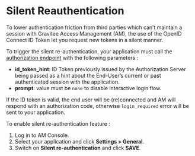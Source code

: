 # Silent Reauthentication

To lower authentication friction from third parties which can’t maintain a session with Gravitee Access Management (AM), the use of the OpenID Connect ID Token let you request new tokens in a silent manner.

To trigger the silent re-authentication, your application must call the [authorization endpoint](../../../guides/auth-protocols/oauth-2.0#authorization-endpoint) with the following parameters :

* **id\_token\_hint**: ID Token previously issued by the Authorization Server being passed as a hint about the End-User’s current or past authenticated session with the application.
* **prompt**: value must be `none` to disable interactive login flow.

If the ID token is valid, the end user will be (re)connected and AM will respond with an authorization code, otherwise `login_required` error will be sent to your application.

To enable silent re-authentication feature :

1. Log in to AM Console.
2. Select your application and click **Settings > General**.
3. Switch on **Silent re-authentication** and click **SAVE**.
